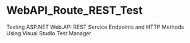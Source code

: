 # WebAPI_Route_REST_Test
Testing ASP.NET Web.API REST Service Endpoints and HTTP Methods Using Visual Studio Test Manager 
